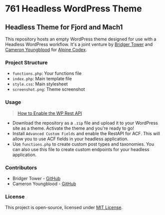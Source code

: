 # 761 Headless WordPress Theme

## Headless Theme for Fjord and Mach1

This repository hosts an empty WordPress theme designed for use with a Headless WordPress workflow. It's a joint venture by [Bridger Tower](https://bridger.to) and [Cameron Youngblood](https://cameronyoungblood.com) for [Alpine Codex](https://alpinecodex.com).

### Project Structure
- `functions.php`: Your functions file
- `index.php`: Main template file
- `style.css`: Main stylesheet
- `screenshot.png`: Theme screenshot

### Usage

> [How to Enable the WP Rest API]([url](https://www.perplexity.ai/page/Enable-the-WordPress-AnWC3ErbTzuT42iHORUI9g))

- Download the repository as a `.zip` file and upload it to your WordPress site as a theme. Activate the theme and you're ready to go!
- Install `Advanced Custom Fields` and enable the RestAPI for ACF. This will allow you to use ACF fields in your headless application.
- Use `functions.php` to create custom post types and taxonomies. You can also use this file to create custom endpoints for your headless application.

### Contributors

- Bridger Tower - [GitHub](https://github.com/brijr)
- Cameron Youngblood - [GitHub](https://github.com/youngbloodcyb)

### License

This project is open-source, licensed under [MIT License](LICENSE).

